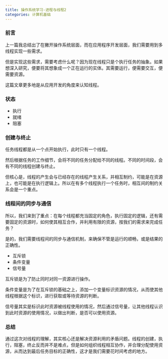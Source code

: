 ```yaml
---
title: 操作系统学习-进程与线程2
categories: 计算机基础
---
```


### 前言

上一篇我总结出了在撇开操作系统层面，而在应用程序开发层面，我们需要用到多线程实现一些需求。

但是实现这些需求，需要考虑什么呢？因为现在线程只是个执行任务的抽象。如果想深入研究，便要将其想象成一个正在运行的实体。其需要运行，便需要交互，便需要资源。

这篇文章更多地是从应用开发的角度来认知线程。

### 状态

* 执行
* 就绪
* 阻塞

### 创建与终止

任务线程都是从一个点开始执行，此时只有一个线程。

然后根据任务的工作细节，会将不同的任务分配给不同的线程。不同的时间段，会有不同的线程创建与终止。

但核心是，线程的产生会与已经存在的线程产生关系，并相互制约，可能是在资源上，也可能是在执行逻辑上。所以在有多个线程执行一个任务时，相互间的制约关系会是一个重点。

### 线程间的同步与通信

所以，我们来到了重点：在每个线程都充当固定的角色，执行固定的逻辑，还有需要固定的资源时，如何使其相互合作，并利用有限的资源，按我们的需求来完成任务？

是的，我们需要线程间的同步与通信机制，来确保不管是运行的顺畅，或是结果的正确性。

* 互斥锁
* 条件变量
* 信号量

互斥锁是为了防止同时对同一资源进行操作。

条件变量是为了在互斥锁的基础之上，添加一个变量标识资源的情况，从而使其他线程根据这个标识，进行获取或等待资源的判断。

信号量其实是标识此时资源被线程使用的情况，然后通过信号量，让其他线程认识到此时资源的使用情况，以做出判断，是否可以使用资源。

### 总结

通过这次对线程的理解，其实核心还是解决资源利用的矛盾问题。线程的创建，执行，阻塞，终止反而并不是难点，但是如何组织线程相互协作，并合理分配使用资源，从而达到最后任务目标的正确性，这才是我们需要花时间考虑的地方。
